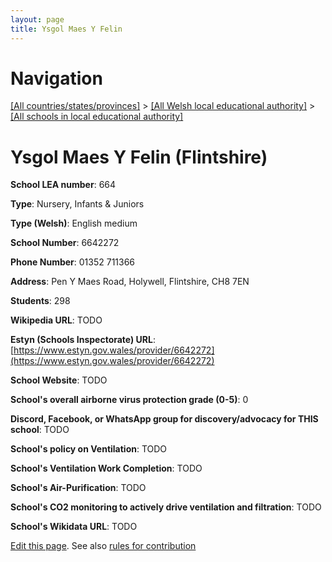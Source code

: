 ```yaml
---
layout: page
title: Ysgol Maes Y Felin
---
```

# Navigation

[[All countries/states/provinces]](../../..) > [[All Welsh local educational authority]](../..) > [[All schools in local educational authority]](..)

# Ysgol Maes Y Felin (Flintshire)

**School LEA number**: 664

**Type**: Nursery, Infants & Juniors

**Type (Welsh)**: English medium

**School Number**: 6642272

**Phone Number**: 01352 711366

**Address**: Pen Y Maes Road, Holywell, Flintshire, CH8 7EN

**Students**: 298

**Wikipedia URL**: TODO

**Estyn (Schools Inspectorate) URL**: [https://www.estyn.gov.wales/provider/6642272](https://www.estyn.gov.wales/provider/6642272)

**School Website**: TODO

**School's overall airborne virus protection grade (0-5)**: 0

**Discord, Facebook, or WhatsApp group for discovery/advocacy for THIS school**: TODO

**School's policy on Ventilation**: TODO

**School's Ventilation Work Completion**: TODO

**School's Air-Purification**: TODO

**School's CO2 monitoring to actively drive ventilation and filtration**: TODO

**School's Wikidata URL**: TODO




[Edit this page](https://github.com/ventilate-schools/Wales/edit/prif/./Flintshire/Ysgol_Maes_Y_Felin.md). See also [rules for contribution](../../../contribution-rules/)